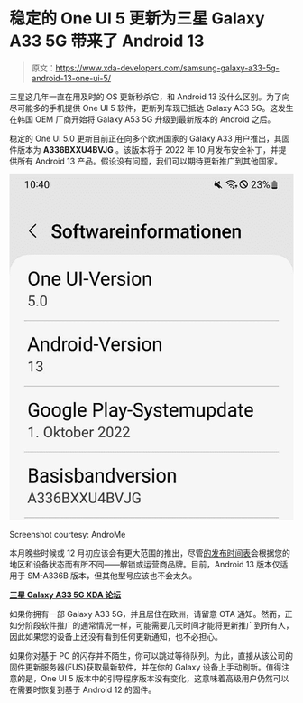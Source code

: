 # 稳定的 One UI 5 更新为三星 Galaxy A33 5G 带来了 Android 13

> 原文：<https://www.xda-developers.com/samsung-galaxy-a33-5g-android-13-one-ui-5/>

三星这几年一直在用及时的 OS 更新秒杀它，和 Android 13 没什么区别。为了向尽可能多的手机提供 One UI 5 软件，更新列车现已抵达 Galaxy A33 5G。这发生在韩国 OEM 厂商开始将 Galaxy A53 5G 升级到最新版本的 Android 之后。

稳定的 One UI 5.0 更新目前正在向多个欧洲国家的 Galaxy A33 用户推出，其固件版本为 **A336BXXU4BVJG** 。该版本将于 2022 年 10 月发布安全补丁，并提供所有 Android 13 产品。假设没有问题，我们可以期待更新推广到其他国家。

 <picture>![Samsung Galaxy A33 5G Android 13 update](img/20e539862da91421e7ff82aa24f67b22.png)</picture> 

Screenshot courtesy: AndroMe 

本月晚些时候或 12 月初应该会有更大范围的推出，尽管[的发布时间表](https://www.xda-developers.com/samsung-one-ui-5-android-13-release-timeline/)会根据您的地区和设备状态而有所不同——解锁或运营商品牌。目前，Android 13 版本仅适用于 SM-A336B 版本，但其他型号应该也不会太久。

**[三星 Galaxy A33 5G XDA 论坛](https://forum.xda-developers.com/f/samsung-galaxy-a33-5g.12571/)**

如果你拥有一部 Galaxy A33 5G，并且居住在欧洲，请留意 OTA 通知。然而，正如分阶段软件推广的通常情况一样，可能需要几天时间才能将更新推广到所有人，因此如果您的设备上还没有看到任何更新通知，也不必担心。

如果你对基于 PC 的闪存并不陌生，你可以跳过等待队列。为此，直接从该公司的固件更新服务器(FUS)获取最新软件，并在你的 Galaxy 设备上手动刷新。值得注意的是，One UI 5 版本中的引导程序版本没有变化，这意味着高级用户仍然可以在需要时恢复到基于 Android 12 的固件。